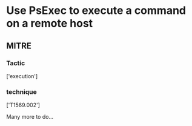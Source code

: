 # Use PsExec to execute a command on a remote host

## MITRE

### Tactic
['execution']

### technique
['T1569.002']

Many more to do...
